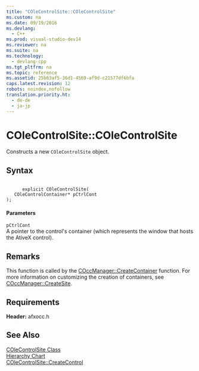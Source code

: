 ```yaml
---
title: "COleControlSite::COleControlSite"
ms.custom: na
ms.date: 09/19/2016
ms.devlang: 
  - C++
ms.prod: visual-studio-dev14
ms.reviewer: na
ms.suite: na
ms.technology: 
  - devlang-cpp
ms.tgt_pltfrm: na
ms.topic: reference
ms.assetid: 25b63af5-36d1-4569-af9d-c21577df6bfa
caps.latest.revision: 12
robots: noindex,nofollow
translation.priority.ht: 
  - de-de
  - ja-jp
---
```

# COleControlSite::COleControlSite
Constructs a new `COleControlSite` object.  
  
## Syntax  
  
```  
  
      explicit COleControlSite(  
   COleControlContainer* pCtrlCont   
);  
```  
  
#### Parameters  
 `pCtrlCont`  
 A pointer to the control's container (which represents the window that hosts the AtiveX control).  
  
## Remarks  
 This function is called by the [COccManager::CreateContainer](../vs140/COccManager--CreateContainer.md) function. For more information on customizing the creation of containers, see [COccManager::CreateSite](../vs140/COccManager--CreateSite.md).  
  
## Requirements  
 **Header:** afxocc.h  
  
## See Also  
 [COleControlSite Class](../vs140/COleControlSite-Class.md)   
 [Hierarchy Chart](../vs140/Hierarchy-Chart.md)   
 [COleControlSite::CreateControl](../vs140/COleControlSite--CreateControl.md)